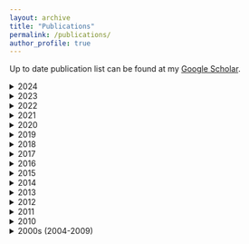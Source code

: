 ```yaml
---
layout: archive
title: "Publications"
permalink: /publications/
author_profile: true
---
```


Up to date publication list can be found at my <a href="https://scholar.google.com.au/citations?user=o98HOrMAAAAJ" target="_blank">Google Scholar</a>. 

<details>
<summary>
2024
</summary>
  <h5>Journals</h5>
     <ul>
      <li> C. Cong, S. Liu, P. Rana, M. Pagnucco, A. Di Ieva, S. Berkovsky, Y. Song, "Adaptive Unified Contrastive Learning with Graph-based Feature Aggregator for Imbalanced Classification", Expert Systems with Applications, vol. 251, e. 123783, 2024 <a href="https://shlomo-berkovsky.github.io/files/pdf/ESWA24.pdf" target="_blank">[PDF]</a></li>   
      <li> E. Gordon, D. Ward, H. Xiong, S. Berkovsky, R. Hubbard, "Delirium and Incident Dementia: Results from a Large Retrospective Cohort Study of Hospital Patients in New South Wales, Australia", British Medical Journal (BMJ), vol. 384, e. 077634, 2024 <a href="https://shlomo-berkovsky.github.io/files/pdf/BMJ24.pdf" target="_blank">[PDF]</a></li>   
      <li> C. Berube, M. Nißen, R. Vinay, A. Geiger, T. Budig, A. Bhandari, C.R. Pe Benito, N. Ibarcena, O. Pistolese, P. Li, A. Bin Sawad, E. Fleisch, C. Stettler, B. Hemsley, S. Berkovsky, T. Kowatsch, A.B. Kocaballi, "Proactive Behavior in Voice Assistants: A Systematic Review and Conceptual Model", Computers in Human Behavior Reports, vol. 14, e. 100411, 2024 <a href="https://shlomo-berkovsky.github.io/files/pdf/CHBR24.pdf" target="_blank">[PDF]</a></li>          
      <li> S. Liu, C. Castillo-Olea, S. Berkovsky, "Emerging Applications and Translational Challenges for AI in Healthcare", Information, vol. 15(2), e. 90, 2024 <a href="https://shlomo-berkovsky.github.io/files/pdf/Information24.pdf" target="_blank">[PDF]</a></li>   
    </ul>  

    <h5>Books/Edited</h5>
<ul>
  <li> S. Liu, C. Castillo-Olea, S. Berkovsky, "Advances in AI for Health and Medical Applications", MDPI, ISBN 978-3-7258-0367-5, 2024 <a href="https://www.mdpi.com/books/reprint/8851-advances-in-ai-for-health-and-medical-applications" target="_blank">[link]</a></li>
</ul>  
  
    <h5>Conferences</h5>
<ul>
  <li> R. Matsushima, Y. Hijikata, S. Berkovsky, "Proponents as the Means to Increase the Uptake of Recommendations", Int. Conf. on User Modeling, Adaptation, and Personalization (UMAP), pp. 255-260, 2024 <a href="https://shlomo-berkovsky.github.io/files/pdf/UMAP24.pdf" target="_blank">[PDF]</a></li>
  <li> D.C. Yuan, H. Xiong, G. Shangguan, H. Shen, D. Liu, H. Zhang, Z. Liu, K. Qian, B. Hu, B.W. Schuller, Y. Yamamoto, S. Berkovsky, "Deep Fusion of Shifted MLP and CNN for Medical Image Segmentation", Int. Conf. on Acoustics, Speech, and Signal Processing (ICASSP), pp. 1676-1680, 2024 <a href="https://shlomo-berkovsky.github.io/files/pdf/ICASSP24.pdf" target="_blank">[PDF]</a></li>
</ul>
</details>

<details>
<summary>
2023
</summary>
  <h5>Journals</h5>
     <ul>
      <li> A.P. Susanto, D. Lyell, B. Widyantoro, S. Berkovsky, F. Magrabi, "Effects of Machine Learning-Based Clinical Decision Support Systems on Decision-Making, Care Delivery, and Patient Outcomes: a Scoping Review", Journal of the American Medical Informatics Association (JAMIA), vol. 30(12), pp. 2050-2063, 2023 <a href="https://shlomo-berkovsky.github.io/files/pdf/JAMIA23.pdf" target="_blank">[PDF]</a></li>
      <li> D. Fraile Navarro, K. Ijaz, D. Rezazadegan, H. Rahimi-Ardabili, M. Dras, E. Coiera, S. Berkovsky, "Clinical Named Entity Recognition and Relation Extraction Using Natural Language Processing of Medical Free Text: A Systematic Review", International Journal of Medical Informatics (IJMI), vol. 177, e. 105122, 2023 <a href="https://shlomo-berkovsky.github.io/files/pdf/IJMI23.pdf" target="_blank">[PDF]</a></li> 
       <li> D. Fraile Navarro, A.B. Kocaballi, M. Dras, S. Berkovsky, "Collaboration, not Confrontation: Understanding General Practitioners' Attitudes Towards Natural Language and Text Automation in Clinical Practice", ACM Transactions on Computer-Human Interaction (TOCHI), vol. 30(2), e. 29, 2023 <a href="https://shlomo-berkovsky.github.io/files/pdf/TOCHI23.pdf" target="_blank">[PDF]</a></li> 
       <li> B. Tag, N. van Berkel, S. Verma, B.Z.H. Zhao, S. Berkovsky, M.A. Kaafar, V. Kostakos, O. Ohrimenko, "DDoD: Dual Denial of Decision Attacks on Human-AI Teams", IEEE Pervasive Computing, vol. 22(1), pp. 77-84, 2023 <a href="https://shlomo-berkovsky.github.io/files/pdf/Pervasive23.pdf" target="_blank">[PDF]</a></li> 
      <li> S. Berkovsky, E. Coiera, "Moving Beyond Algorithmic Accuracy to Improving User Interaction with Clinical AI", PLOS Digital Health, vol. 2(3), e. 0000222, 2023 <a href="https://shlomo-berkovsky.github.io/files/pdf/PDIG23.pdf" target="_blank">[PDF]</a></li>  
      <li> L. Chen, W. Cai, D. Yan, S. Berkovsky, "Eye-Tracking Based Personality Prediction on Recommendation Interfaces", User Modeling and User-Adapted Interaction (UMUAI), vol. 33(1), pp. 121-157, 2023 <a href="https://shlomo-berkovsky.github.io/files/pdf/UMUAI23.pdf" target="_blank">[PDF]</a></li>  
      <li> D. Rountree-Harrison, S. Berkovsky, M. Kangas, "Heart and Brain Traumatic Stress Biomarker Analysis with and without Machine Learning: A Scoping Review", International Journal of Psychophysiology (IJPP), vol. 185, pp. 27-49, 2023 <a href="https://shlomo-berkovsky.github.io/files/pdf/IJPP23.pdf" target="_blank">[PDF]</a></li>      
    </ul>  

    <h5>Books/Edited</h5>
<ul>
  <li> J. Zhang, L. Chen, S. Berkovsky, M. Zhang, T. Di Noia, J. Basilico, L. Pizzato, Y. Song, "Proceedings of the 17th ACM Conference on Recommender Systems", Association for Computing Machinery, ISBN 979-8-4007-0241-9, 2023 <a href="https://dl.acm.org/doi/proceedings/10.1145/3604915" target="_blank">[link]</a></li>
  <li> F. Chen, M. Billinghurst, M. Zhou, S. Berkovsky, "Proceedings of the 28th International Conference on Intelligent User Interfaces", Association for Computing Machinery, ISBN 979-8-4007-0106-1, 2023 <a href="https://dl.acm.org/doi/proceedings/10.1145/3581641" target="_blank">[link]</a></li>
  <li> F. Chen, M. Billinghurst, M. Zhou, S. Berkovsky, "Companion Proceedings of the 28th International Conference on Intelligent User Interfaces", Association for Computing Machinery, ISBN 979-8-4007-0107-8, 2023 <a href="https://dl.acm.org/doi/proceedings/10.1145/3581754" target="_blank">[link]</a></li>
 </ul>

  <h5>Conferences</h5>
     <ul>
      <li> S.R. Chitnis, S. Liu, T. Dash, T.T. Verlekar, A. Di Ieva, S. Berkovsky, L. Vig, A. Srinivasan, "Domain-Specific Pre-training Improves Confidence in Whole Slide Image Classification", Int. Conf. of the Engineering in Medicine and Biology Society (EMBC), e. 695, 2023 <a href="https://shlomo-berkovsky.github.io/files/pdf/EMBC23a.pdf" target="_blank">[PDF]</a></li>
      <li> L. Jose, S. Berkovsky, H. Xiong, C. Mascolo, R.V. Sharan, "Denoising Cough Sound Recordings Using Neural Network", Int. Conf. of the Engineering in Medicine and Biology Society (EMBC), e. 723, 2023 <a href="https://shlomo-berkovsky.github.io/files/pdf/EMBC23b.pdf" target="_blank">[PDF]</a></li>
      <li> A.P. Susanto, D. Lyell, B. Widyantoro, S. Berkovsky, F. Magrabi, "How Well do AI-Enabled Decision Support Systems Perform in Clinical Settings?", World Congress on Medical and Health Informatics (MedInfo), pp. 279-283, 2023 <a href="https://shlomo-berkovsky.github.io/files/pdf/MedInfo23.pdf" target="_blank">[PDF]</a></li> 
    </ul>   
    
</details>

<details>  
<summary>
2022
</summary>
  <h5>Journals</h5>
     <ul>
      <li> H. Xiong, S. Berkovsky, M.A. Kaafar, A. Jaffe, E. Coiera, R.V. Sharan, "Reliability of Crowdsourced Data and Patient-Reported Outcome Measures in Cough-Based COVID-19 Screening", Scientific Reports, vol. 12, e. 21990, 2022 <a href="https://shlomo-berkovsky.github.io/files/pdf/SciRep22.pdf" target="_blank">[PDF]</a></li>  
      <li> G.W. van Wyk, S. Berkovsky, D. Fraile Navarro, E. Coiera, "Comparing Health Outcomes between Coronary Interventions in Frail Patients Aged 75 Years or Older with Acute Coronary Syndrome: A Systematic Review", European Geriatric Medicine, vol. 13, pp. 1057-1069, 2022 <a href="https://shlomo-berkovsky.github.io/files/pdf/EGM22.pdf" target="_blank">[PDF]</a></li> 
      <li> C. Cong, S. Liu, A. Di Ieva, M. Pagnucco, S. Berkovsky, Y. Song, "Colour Adaptive Generative Networks for Stain Normalisation of Histopathology Images", Medical Image Analysis, e. 102580, 2022 <a href="https://shlomo-berkovsky.github.io/files/pdf/MedIA22.pdf" target="_blank">[PDF]</a></li> 
      <li> K. Ijaz, T.T.M. Tran, A.B. Kocaballi, R.A. Calvo, S. Berkovsky, N. Ahmadpour, "Design Considerations for Immersive Virtual Reality Applications for Older Adults: A Scoping Review", Multimodal Technologies and Interaction (MTI), vol. 6(7), e. 60, 2022 <a href="https://shlomo-berkovsky.github.io/files/pdf/MTI22.pdf" target="_blank">[PDF]</a></li> 
      <li> H. Xiong, H.N. Phan, K. Yin, S. Berkovsky, J. Jung, A.Y.S. Lau, "Identifying Daily Activities of Patient Work for Type 2 Diabetes and Co-morbidities – A Deep Learning and Wearable Camera Approach", Journal of the American Medical Informatics Association (JAMIA), vol. 29(8), pp. 1400-1408, 2022 <a href="https://shlomo-berkovsky.github.io/files/pdf/JAMIA22.pdf" target="_blank">[PDF]</a></li>  
      <li> H. Xiong, S. Liu, R.V. Sharan, E. Coiera, S. Berkovsky, "Weak Label Based Bayesian U-Net for Optic Disc Segmentation in Fundus Images", Artificial Intelligence in Medicine (AIMed), vol. 126, e. 102261, 2022 <a href="https://shlomo-berkovsky.github.io/files/pdf/AIMed22.pdf" target="_blank">[PDF]</a></li>  
      <li> D. Rezazadegan, S. Berkovsky, J.C. Quiroz, A.B. Kocaballi, Y. Wang, L. Laranjo, E. Coiera, "Symbolic and Statistical Learning Approaches to Speech Summarization: A Scoping Review", Computer Speech and Language (CLS), vol. 72, e. 101305, 2022 <a href="https://shlomo-berkovsky.github.io/files/pdf/CSL22.pdf" target="_blank">[PDF]</a></li> 
    </ul>  

  <h5>Books/Edited</h5>
  <ul>
  <li> M. Ferrari Dacrema, I. Cantador, I. Fernandez-Tobıas, S. Berkovsky, P. Cremonesi, "Design and Evaluation of Cross-domain Recommender Systems", in F. Ricci, L. Rokach, B. Shapira: Recommender Systems Handbook, pp. 485-516, Springer, 2022 <a href="https://shlomo-berkovsky.github.io/files/pdf/Springer22c.pdf" target="_blank">[PDF]</a></li>  
  <li> R. Masood, S. Berkovsky, M.A. Kaafar, "Tracking and Personalization", in B.P. Knijnenburg, X. Page, P. Wisniewski, H. Richter Lipford, N. Proferes, J.Romano: Modern Socio-Technical Perspectives on Privacy, pp. 171-202, Springer, 2022 <a href="https://shlomo-berkovsky.github.io/files/pdf/Springer22a.pdf" target="_blank">[PDF]</a></li>
  <li> V.G. Motti, S. Berkovsky, "Healthcare Privacy", in B.P. Knijnenburg, X. Page, P. Wisniewski, H. Richter Lipford, N. Proferes, J.Romano: Modern Socio-Technical Perspectives on Privacy, pp. 203-231, Springer, 2022 <a href="https://shlomo-berkovsky.github.io/files/pdf/Springer22b.pdf" target="_blank">[PDF]</a></li>
  </ul>
  
  <h5>Conferences</h5>
  <ul>
    <li> R.V. Sharan, H. Xiong, S. Berkovsky, "Detecting Cough Recordings in Crowdsourced Data Using CNN-RNN", International Conference on Biomedical and Health Informatics (BHI), e. 104, 2022 <a href="https://shlomo-berkovsky.github.io/files/pdf/BHI22.pdf" target="_blank">[PDF]</a></li>
    <li> D. Fraile Navarro, M. Dras, S. Berkovsky, "Few-Shot Fine-Tuning SOTA Summarization Models for Medical Dialogues", Conference of the North American Chapter of the Association for Computational Linguistics (NAACL), pp. 254-266, 2022 <a href="https://shlomo-berkovsky.github.io/files/pdf/NAACL22.pdf" target="_blank">[PDF]</a></li>
  </ul>
  
  <h5>Workshops</h5>
  <ul>
    <li> C. Cong, Y. Yang, S. Liu, M. Pagnucco, A. Di Ieva, S. Berkovsky, Y. Song, "Adaptive Unified Contrastive Learning for Imbalanced Classification", Workshop on Machine Learning in Medical Imaging, 2022 <a href="https://shlomo-berkovsky.github.io/files/pdf/MICCAI22.pdf" target="_blank">[PDF]</a></li>
  </ul>

</details>

<details>
  <summary>
2021
</summary>
  <h5>Journals</h5>
     <ul> 
      <li> Y.Z. Feng, S. Liu, Z.Y. Cheng, J.C. Quiroz, D. Rezazadegan, P.K. Chen, Q.T. Lin, L. Qian, X.F. Liu, S. Berkovsky, E. Coiera, L. Song, X.M. Qiu, X.R. Cai, "Severity Assessment and Progression Prediction of COVID-19 Patients Based on the LesionEncoder Framework and Chest CT", Information, vol. 12(11), e. 471, 2021. <a href="https://shlomo-berkovsky.github.io/files/pdf/Information21.pdf" target="_blank">[PDF]</a></li> 
      <li> R.V. Sharan, S. Berkovsky, H. Xiong, E. Coiera, "End-to-End Sleep Apnea Detection Using Single-Lead ECG Signal and 1-D Residual Neural Networks", Journal of Medical and Biological Engineering, vol. 41, pp. 758-766, 2021 <a href="https://shlomo-berkovsky.github.io/files/pdf/JMBE21.pdf" target="_blank">[PDF]</a></li>
      <li> H. Xiong, S. Berkovsky, M. Romano, R.V. Sharan, S. Liu, E. Coiera, L. McLellan, "Prediction of Anxiety Disorders Using a Feature Ensemble Based Bayesian Neural Network", Journal of Biomedical Informatics (JBI), vol. 123, e. 103921, 2021 <a href="https://shlomo-berkovsky.github.io/files/pdf/JBI21.pdf" target="_blank">[PDF]</a></li>
      <li> S. Berkovsky, E.Coiera, "Health Personalisation: From Wellbeing to Medicine", ACM Special Inerest Group on Hypertext and the Web (SIGWeb) Newsletter, Summer, e. 4, 2021 <a href="https://shlomo-berkovsky.github.io/files/pdf/SIGWeb21.pdf" target="_blank">[PDF]</a></li>
      <li> G. Tangari, M. Ikram, I.W.B Sentana, K. Ijaz, M.A. Kaafar, S. Berkovsky, "Analyzing Security Issues of Android Mobile Health and Medical Applications", Journal of the American Medical Informatics Association (JAMIA), vol. 28(10), pp. 2074-2084, 2021 <a href="https://shlomo-berkovsky.github.io/files/pdf/JAMIA21.pdf" target="_blank">[PDF]</a></li>
      <li> S. Wang, L. Cao, L. Hu, S. Berkovsky, X. Huang, L. Xiao, W. Lu, "Jointly Modeling Intra- and Inter-Transaction Dependencies with Hierarchical Attentive Transaction Embeddings for Next-item Recommendation", IEEE Intelligent Systems, vol. 36(4), pp. 56-64, 2021 <a href="https://shlomo-berkovsky.github.io/files/pdf/IntSyst21.pdf" target="_blank">[PDF]</a></li>
      <li> G. Wali, S. Berkovsky, D. Whiten, A. Mackay-Sim, C.M. Sue, "Single Cell Morphology Distinguishes Genotype and Drug Effect in Hereditary Spastic Paraplegia", Scientific Reports, vol. 11, e. 16635, 2021 <a href="https://shlomo-berkovsky.github.io/files/pdf/SciRep21.pdf" target="_blank">[PDF]</a></li>
      <li> G. Tangari, M. Ikram, K. Ijaz, M.A. Kaafar, S. Berkovsky, "Mobile Health and Privacy: Cross Sectional Study", British Medical Journal (BMJ), vol. 373, e. 1248, 2021 <a href="https://shlomo-berkovsky.github.io/files/pdf/BMJ21.pdf" target="_blank">[PDF]</a></li>
      <li> S. Liu, T. Meng, C. Russo, A. Di Ieva, S. Berkovsky, L. Peng, W. Dou, L. Qian, "Brain Volumetric and Fractal Analysis of Synthetic MRI: A Comparative Study with Conventional 3D T1-Weighted Images", European Journal of Radiology, vol. 141, e. 109782, 2021 <a href="https://shlomo-berkovsky.github.io/files/pdf/EJR21.pdf" target="_blank">[PDF]</a></li>
      <li> M. Rashed-Al-Mahfuz, M.A. Moni, P. Lio, S.M.S. Islam, S. Berkovsky, M. Khushi, J.M.W. Quinn, "Deep Convolutional Neural Networks Based ECG Beats Classification to Diagnose Cardiovascular Conditions", Biomedical Engineering Letters, vol. 11, pp. 147-162, 2021 <a href="https://shlomo-berkovsky.github.io/files/pdf/BMEL21.pdf" target="_blank">[PDF]</a></li>
      <li> R.V. Sharan, H. Xiong, S. Berkovsky, "Benchmarking Audio Signal Representation Techniques for Classification with Convolutional Neural Networks", MDPI Sensors, vol. 21, e. 3434, 2021 <a href="https://shlomo-berkovsky.github.io/files/pdf/Sensors21.pdf" target="_blank">[PDF]</a></li> 
      <li> R.V. Sharan, S. Berkovsky, D. Fraile Navarro, H. Xiong, A. Jaffe. "Detecting Pertussis in the Pediatric Population Using Respiratory Sound Events and CNN", Biomedical Signal Processing and Control, vol. 68, e. 102722, 2021 <a href="https://shlomo-berkovsky.github.io/files/pdf/BSPC21.pdf" target="_blank">[PDF]</a></li> 
      <li> J.C. Quiroz, Y.Z. Feng, Z.Y. Cheng, D. Rezazadegan, P.K. Chen, Q.T. Lin, L. Qian, X.F. Liu, S. Berkovsky, E. Coiera, L. Song, X Qiu, S. Liu, X.R. Cai, "Development and Validation of a Machine Learning Approach for Automated Severity Assessment of COVID-19 Based on Clinical and Imaging Data: Retrospective Study", Journal of Medical Internet Research Medical Informatics (JMIR MedInfo), vol. 9(2), e. 24572, 2021 <a href="https://shlomo-berkovsky.github.io/files/pdf/JMIRMI21.pdf" target="_blank">[PDF]</a></li> 
      <li> J.C. Quiroz, L. Laranjo, C. Tufanaru, A.B. Kocaballi, D. Rezazadegan, S. Berkovsky, E. Coiera, "Empirical Analysis of Zipf's Law, Power law, and Lognormal Distributions in Medical Discharge Reports", International Journal of Medical Informatics, vol. 145, e. 104324, 2020 <a href="https://shlomo-berkovsky.github.io/files/pdf/IJMI20a.pdf" target="_blank">[PDF]</a></li>
     <li>	H. Xiong, Y.Y. Tang, F. Murtagh, L. Rutkowski, S. Berkovsky, "A Diversified Shared Latent Variable Model for Efficient Image Characteristics Extraction and Modelling", Neurocomputing, vol. 421, pp. 244-259, 2021 <a href="https://shlomo-berkovsky.github.io/files/pdf/NeuroComp20.pdf" target="_blank">[PDF]</a></li>
    </ul>
  
    <h5>Conferences</h5>
  <ul>
    <li> C. Cong, S. Liu, A. Di Ieva, M. Pagnucco, S. Berkovsky, Y. Song, "Semi-Supervised Adversarial Learning for Stain Normalisation in Histopathology Images", International Conference on Medical Image Computing and Computer Assisted Intervention (MICCAI), pp. 580-591, 2021 <a href="https://shlomo-berkovsky.github.io/files/pdf/MICCAI21.pdf" target="_blank">[PDF]</a></li>
    <li> I.W.B. Sentana, M. Ikram, M.A. Kaafar, S. Berkovsky, "Empirical Security and Privacy Analysis of Mobile Symptom Checking Apps on Google Play", International Conference on Security and Cryptography (SECRYPT), pp. 665-773, 2021 <a href="https://shlomo-berkovsky.github.io/files/pdf/SECRYPT21.pdf" target="_blank">[PDF]</a></li>  
    <li> C. Cong, S. Liu, A. Di Ieva, M. Pagnucco, S. Berkovsky, Y. Song, "Texture Enhanced Generative Adversarial Network for Stain Normalisation in Histopathology Images", International Symposium on Biomedical Imaging (ISBI), pp. 1949-1952, 2021 <a href="https://shlomo-berkovsky.github.io/files/pdf/ISBI21.pdf" target="_blank">[PDF]</a></li>
  </ul>
</details>


<details>
<summary>
2020
</summary>
  <h5>Journals</h5>
     <ul>
     <li> J.C. Quiroz, L. Laranjo, A.B. Kocaballi, A. Briatore, S. Berkovsky, D. Rezazadegan, E. Coiera, "Identifying Relevant Information in Medical Conversations to Summarize a Clinician-Patient Encounter", Health Informatics Journal, vol. 26(4), pp. 2906-2914, 2020 <a href="https://shlomo-berkovsky.github.io/files/pdf/HIJ20.pdf" target="_blank">[PDF]</a></li>  
     <li>	Y. Gao, X. Xiao, B. Han, G. Li, X. Ning, D. Wang, W. Cai, R. Kikinis, S. Berkovsky, A. Di Ieva, L. Zhang, N. Ji, S. Liu, "Deep Learning Methodology for Differentiating Glioma Recurrence from Radiation Necrosis using Multimodal MRI: Algorithm Development and Validation", Journal of Medical Internet Research Medical Informatics (JMIR MedInfo), vol. 8(11), e. 19805, 2020 <a href="https://shlomo-berkovsky.github.io/files/pdf/JMIRMI20.pdf" target="_blank">[PDF]</a></li> 
     <li>	A.B. Kocaballi, K. Ijaz, L. Laranjo, J.C. Quiroz, D.Rezazadegan, H.L. Tong, S. Willcock, S. Berkovsky, E. Coiera, "Envisioning an Artificial Intelligence Documentation Assistant for Future Primary Care Consultations: A Co-design Study with General Practitioners", Journal of the American Medical Informatics Association (JAMIA), vol. 27(11), pp. 1695-1704, 2020 <a href="https://shlomo-berkovsky.github.io/files/pdf/JAMIA20.pdf" target="_blank">[PDF]</a></li>
    <li>	R. Taib, S. Berkovsky, I. Koprinska, E. Wang, Y. Zeng, J. Li, "Personality Sensing: Detection of Personality Traits Using Physiological Responses to Image and Video Stimuli", ACM Transactions on Interactive Intelligent Systems (TiiS), vol. 10(3), e. 18, 2020 <a href="https://shlomo-berkovsky.github.io/files/pdf/TiiS20.pdf" target="_blank">[PDF]</a></li>
    <li>	D. Jannach, B. Mobasher, S. Berkovsky "Research Directions in Session-Based and Sequential Recommendation", User Modeling and User-Adapted Interaction (UMUAI), vol. 30(4), pp. 609-616, 2020 <a href="https://shlomo-berkovsky.github.io/files/pdf/UMUAI20.pdf" target="_blank">[PDF]</a></li>
    <li>	S. Liu, Z. Shah, A. Sav, C. Russo, S. Berkovsky, Y. Qian, E. Coiera, A. Di Ieva, "Isocitrate Dehydrogenase (IDH) Status Prediction in Histopathology Images of Gliomas using Deep Learning", Nature Scientific Reports, vol. 10, e. 7733, 2020 <a href="https://shlomo-berkovsky.github.io/files/pdf/SciRep20.pdf" target="_blank">[PDF]</a></li>
    <li>	R. Taib, S. Berkovsky, "Modeling Humans via Physiological and Behavioral Signals", ACM Interactions, vol. 27(3), pp. 30-34, 2020 <a href="https://shlomo-berkovsky.github.io/files/pdf/Interactions20.pdf" target="_blank">[PDF]</a></li>
    <li>	A.B. Kocaballi, J.C. Quiroz, D. Rezazadegan, S. Berkovsky, F. Magrabi, E. Coiera, L. Laranjo, "Responses of Conversational Agents to Health and Lifestyle Prompts: An Investigation of Appropriateness and Presentation Structures", Journal of Medical Internet Research (JMIR), vol. 22(2), e. 15823, 2020 <a href="https://shlomo-berkovsky.github.io/files/pdf/JMIR20.pdf" target="_blank">[PDF]</a></li>
    </ul>
  
  <h5>Conferences</h5>
  <ul>
  <li> V. Bogina, J. Sheidin, T. Kuflik, S. Berkovsky, "Visualizing Program Genres' Temporal-Based Similarity in Linear TV Recommendations", Int. Conf. on Advanced Visual Interfaces (AVI), e. 69, 2020 <a href="https://shlomo-berkovsky.github.io/files/pdf/AVI20.pdf" target="_blank">[PDF]</a></li>
  <li>	R.V. Sharan, S. Berkovsky, Ronnie Taib, Irena Koprinska, Jingjie Li, "Detecting Personality Traits using Inter-Hemispheric Asynchrony of the Brainwaves", Int. Conf. of the Engineering in Medicine and Biology Society (EMBC), pp. 62-65, 2020 <a href="https://shlomo-berkovsky.github.io/files/pdf/EMBC20d.pdf" target="_blank">[PDF]</a></li>
  <li>	R.V. Sharan, S. Berkovsky, "Epileptic Seizure Detection using Multi-Channel EEG Wavelet Power Spectra and 1-D Convolutional Neural Networks", Int. Conf. of the Engineering in Medicine and Biology Society (EMBC), pp. 545-548, 2020 <a href="https://shlomo-berkovsky.github.io/files/pdf/EMBC20c.pdf" target="_blank">[PDF]</a></li>
  <li>	R.V. Sharan, S. Berkovsky, H. Xiong, E. Coiera, "ECG-Derived Heart Rate Variability Interpolation and 1-D Convolutional Neural Networks for Detecting Sleep Apnea", Int. Conf. of the Engineering in Medicine and Biology Society (EMBC), pp. 637-640, 2020 <a href="https://shlomo-berkovsky.github.io/files/pdf/EMBC20b.pdf" target="_blank">[PDF]</a></li>
  <li>	R.V. Sharan, S. Berkovsky, S. Liu, "Voice Command Recognition using Biologically Inspired Time-Frequency Representation and Convolutional Neural Networks", Int. Conf. of the Engineering in Medicine and Biology Society (EMBC), pp. 998-1001, 2020 <a href="https://shlomo-berkovsky.github.io/files/pdf/EMBC20e.pdf" target="_blank">[PDF]</a></li>
  <li>	H. Xiong, S. Berkovsky, R.V. Sharan, S. Liu, E. Coiera, "Robust Vision Based Workout Analysis using Diversified Deep Latent Variable Model", Int. Conf. of the Engineering in Medicine and Biology Society (EMBC), pp. 2155-2158, 2020 <a href="https://shlomo-berkovsky.github.io/files/pdf/EMBC20a.pdf" target="_blank">[PDF]</a></li>
  <li> A.B. Kocaballi, E. Coiera, S. Berkovsky, "Revisiting Habitability in Conversational Systems", Int. Conf. on Human Factors in Computing Systems (CHI), e. 205, 2020 <a href="https://shlomo-berkovsky.github.io/files/pdf/CHI20.pdf" target="_blank">[PDF]</a></li>
  </ul>
</details>

<details>
<summary>
2019
</summary>
  <h5>Journals</h5>
  <ul>
  <li>	J.C. Quiroz, L. Laranjo, A.B. Kocaballi, S. Berkovsky, D. Rezazadegan, E. Coiera, "Challenges of Developing a Digital Scribe to Reduce Clinical Documentation Burden", NPJ Digital Medicine, vol. 2, e. 114, 2019 <a href="https://shlomo-berkovsky.github.io/files/pdf/DigitalMed19.pdf" target="_blank">[PDF]</a></li>
  <li> A.B. Kocaballi, S. Berkovsky, J.C. Quiroz, L. Laranjo, H.L. Tong, D. Rezazadegan, A. Briatore, E. Coiera, "The Personalization of Conversational Agents in Healthcare: Systematic Review", Journal of Medical Internet Research (JMIR), vol. 21(11), e. 15360, 2019 <a href="https://shlomo-berkovsky.github.io/files/pdf/JMIR19.pdf" target="_blank">[PDF]</a></li>

  </ul>
  
  <h5>Books/Edited</h5>
  <ul>
   <li> S. Berkovsky, I. Cantador, D. Tikk, "Collaborative Recommendations: Algorithms, Practical Challenges, and Applications", World Scientific, ISBN 978-9-8132-7534-8, 2019      <a href="https://shlomo-berkovsky.github.io/files/pdf/CFBook19.pdf" target="_blank">[PDF]</a></li>
   <li> A. Tiroshi, T. Kuflik, S. Berkovsky, M.A. Kaafar, "Graph Based Recommendations: From Data Representation to Feature Extraction and Application", in O. Khalid, S.U. Khan, A.Y. Zomaya: Big Data Recommender Systems: Recent Trends and Advances, pp.407-454, Institution of Engineering and Technology, 2019 <a href="https://shlomo-berkovsky.github.io/files/pdf/IET2019a.pdf" target="_blank">[PDF]</a></li>
  </ul>
  
  <h5>Conferences</h5>
  <ul>
  <li> R. Taib, K. Yu, S. Berkovsky, M. Wiggins, P. Bayl-Smith, "Social Engineering and Organisational Dependencies in Phishing Attacks", Int. Conf. on Human-Computer Interaction (INTERACT), pp. 564-584, 2019 <a href="https://shlomo-berkovsky.github.io/files/pdf/INTERACT19.pdf" target="_blank">[PDF]</a></li>
  <li>	S. Berkovsky, R. Taib, I. Koprinska, E. Wang, Y. Zeng, J. Li, S. Kleitman, "Detecting Personality Traits Using Eye-Tracking Data", Int. Conf. on Human Factors in Computing Systems (CHI), e. 221, 2019 [Best Paper Award] <a href="https://shlomo-berkovsky.github.io/files/pdf/CHI19.pdf" target="_blank">[PDF]</a></li>
  <li>	K. Yu, S. Berkovsky, R. Taib, J. Zhou, F. Chen, "Do I Trust My Machine Teammate? An Investigation from Perception to Decision", Int. Conf. on Intelligent User Interfaces (IUI), pp. 460-468, 2019 <a href="https://shlomo-berkovsky.github.io/files/pdf/IUI19.pdf" target="_blank">[PDF]</a></li>
  </ul>
</details>

<details>
<summary>
2018
</summary>
  
  <h5>Books/Edited</h5>
<ul>
  <li>S. Berkovsky, Y. Hijikata, J. Rekinoto, M. Burnett, M. Billinghurst, A. Quigley, "Proceedings of the 23rd International Conference on Intelligent User Interfaces", Association for Computing Machinery, ISBN 978-1-4503-4945-1, 2018 <a href="https://dl.acm.org/doi/proceedings/10.1145/3172944" target="_blank">[link]</a></li>
  <li>	S. Berkovsky, Y. Hijikata, J. Rekinoto, "Companion Proceedings of the 23rd International Conference on Intelligent User Interfaces", Association for Computing Machinery, ISBN 978-1-4503-5571-1, 2018 <a href="https://dl.acm.org/doi/proceedings/10.1145/3180308" target="_blank">[link]</a></li>
  <li>	K. Yu, S. Berkovsky, D. Conway, R. Taib, J. Zhou, F. Chen, "Do I Trust a Machine? Differences in User Trust Based on System Performance", in J. Zhou, F. Chen: Human and Machine Learning: Visible, Explainable, Trustworthy and Transparent, pp. 245-264, Springer, 2018 <a href="https://shlomo-berkovsky.github.io/files/pdf/Springer18.pdf" target="_blank">[PDF]</a></li>
  </ul>
  
  <h5>Conferences</h5>
  <ul>
  <li>	A. Devaraju, S. Berkovsky, "A Hybrid Recommendation Approach for Open Research Datasets", Int. Conf. on User Modeling, Adaptation, and Personalization (UMAP), pp. 207-211, 2018 <a href="https://shlomo-berkovsky.github.io/files/pdf/UMAP18b.pdf" target="_blank">[PDF]</a></li>
  <li> S. Berkovsky, R. Taib, Y. Hijikata, P. Braslavski, B. Knijnenburg, "A Cross-Cultural Analysis of Trust in Recommender Systems", Int. Conf. on User Modeling, Adaptation, and Personalization (UMAP), pp. 285-289, 2018 <a href="https://shlomo-berkovsky.github.io/files/pdf/UMAP18a.pdf" target="_blank">[PDF]</a></li>
  </ul>
</details>

<details>
<summary>
2017
</summary>
  <h5>Journals</h5>
  <ul>
  <li>	J. Freyne, J. Yin, E. Brindal, G. Hendrie, S. Berkovsky, M. Noakes, "Push Notifications in Diet Apps: Influencing Engagement Times and Tasks", Int. Journal of Human-Computer Interaction (IJHCI), vol. 33(10), pp. 833-845, 2017  <a href="https://shlomo-berkovsky.github.io/files/pdf/IJHCI17.pdf" target="_blank">[PDF]</a></li>
  <li>	M.S. Hussain, J. Li, E. Brindal, Y. Van Kasteren, M. Varnfield, A. Reeson, S. Berkovsky, J. Freyne, "Supporting the Delivery of Total Knee Replacements Care for Patients and their Clinicians with a Mobile App and Online Tool", Journal of Medical Internet Research Protocols (JMIR Protocols), vol. 6(3), e. 32, 2017  <a href="https://shlomo-berkovsky.github.io/files/pdf/JMIR17.pdf" target="_blank">[PDF]</a></li>
  </ul>
  
  <h5>Books/Edited</h5>
  <ul>
    <li>	P. Cremonesi, F. Ricci, S. Berkovsky, A. Tuzhilin, "Proceedings of the 11th ACM Conference on Recommender Systems", Association for Computing Machinery, ISBN 978-1-4503-4652-8, 2017 <a href="https://dl.acm.org/doi/proceedings/10.1145/3109859" target="_blank">[link]</a></li>
  </ul>
  
  <h5>Conferences</h5>
  <ul>
   <li>	G. Misra, N.A.G. Arachchilage, S. Berkovsky, "Phish Phinder: A Game Design Approach to Enhance User Confidence in Mitigating Phishing Attacks", Int. Symposium on Human Aspects of Information Security and Assurance (HAISA), pp. 41-51, 2017 <a href="https://shlomo-berkovsky.github.io/files/pdf/HAISA17.pdf" target="_blank">[PDF]</a></li>
  <li>	A. Devaraju, S. Berkovsky, "Do Users Matter? The Contribution of User-Driven Feature Weights to Open Dataset Recommendations", Recommender Systems Conf. Posters (RecSys), e. 16, 2017 <a href="https://shlomo-berkovsky.github.io/files/pdf/RecSys17.pdf" target="_blank">[PDF]</a></li>
  <li> L. Luo, B. Li, I. Koprinska, S. Berkovsky, F. Chen, "Tracking the Evolution of Customer Purchase Behavior Segmentation via a Fragmentation-Coagulation Process", Int. Joint Conf. on Artificial Intelligence (IJCAI), pp. 2414-2420, 2017 <a href="https://shlomo-berkovsky.github.io/files/pdf/IJCAI17.pdf" target="_blank">[PDF]</a></li>
  <li> D. Bradford, S. Berkovsky, M. Martyn, T. Bakkar, M. Krahnert, M. Rodriguez, D. Bauer, D. Ireland, C. Gaff, "Interacting with Genomic Data: Clinician Requirements and Prototype Structure", Australian National Health Informatics Conf. (HIC), pp. 1-7, 2017 <a href="https://shlomo-berkovsky.github.io/files/pdf/HIC17.pdf" target="_blank">[PDF]</a></li>
  <li> D. Conway, R. Taib, M. Harris, K. Yu, S. Berkovsky, F. Chen, "A Qualitative Investigation of Bank Employee Experiences of Information Security and Phishing", Symposium on Usable Privacy and Security (SOUPS), pp. 115-129, 2017 <a href="https://shlomo-berkovsky.github.io/files/pdf/SOUPS17.pdf" target="_blank">[PDF]</a></li>
  <li> S. Zong, B. Kveton, S. Berkovsky, A. Ashkan, Z. Wen, "Get to the Bottom: Causal Analysis for User Modeling", Int. Conf. on User Modeling, Adaptation, and Personalization (UMAP), pp. 256-264, 2017 [Best Paper Award Nomination] <a href="https://shlomo-berkovsky.github.io/files/pdf/UMAP17.pdf" target="_blank">[PDF]</a></li>
  <li> J. Zhou, S.Z. Arshad, S. Luo, K. Yu, S. Berkovsky, F. Chen, "Indexing Cognitive Load using Blood Volume Pulse Features", Int. Conf. on Human Factors in Computing Systems (CHI), pp. 2269-2275, 2017 <a href="https://shlomo-berkovsky.github.io/files/pdf/CHI17.pdf" target="_blank">[PDF]</a></li>
  <li> S. Zong, B. Kveton, S. Berkovsky, A. Ashkan, N. Vlassis, Z. Wen, "Does Weather Matter? Causal Analysis of TV Logs", Int. World Wide Web Conf. (WWW), Companion Volume, pp. 883-884, 2017 <a href="https://shlomo-berkovsky.github.io/files/pdf/WWW17a.pdf" target="_blank">[PDF]</a></li>
  <li> L. Luo, B. Li, S. Berkovsky, I. Koprinska, F. Chen, "Online Engagement for a Healthier You: A Case Study of Web-based Supermarket Health Program", Int. World Wide Web Conf. (WWW), pp. 1053-1062, 2017 <a href="https://shlomo-berkovsky.github.io/files/pdf/WWW17b.pdf" target="_blank">[PDF]</a></li>
  <li> S. Berkovsky, R. Taib, D. Conway, "How to Recommend? User Trust Factors in Movie Recommender Systems", Int. Conf. on Intelligent User Interfaces (IUI), pp. 287-300, 2017 <a href="https://shlomo-berkovsky.github.io/files/pdf/IUI17a.pdf" target="_blank">[PDF]</a></li>
  <li> K. Yu, S. Berkovsky, R. Taib, D. Conway, J. Zhou, F. Chen, "User Trust Dynamics: An Investigation Driven by Differences in System Performance", Int. Conf. on Intelligent User Interfaces (IUI), pp. 307-317, 2017 <a href="https://shlomo-berkovsky.github.io/files/pdf/IUI17b.pdf" target="_blank">[PDF]</a></li>
  </ul>

  <h5>Workshops</h5>
  <ul>
  <li>	S.Z. Arshad, J. Zhou, S. Berkovsky, F. Chen, "Human-In-The-Loop Machine Learning with Intelligent Multimodal Interfaces", Workshop on Human-in-the-Loop Machine Learning, 2017 <a href="https://shlomo-berkovsky.github.io/files/pdf/HITL17.pdf" target="_blank">[PDF]</a> </li>
  </ul>
</details>

<details>
<summary>
2016
</summary>
  <h5>Journals</h5>
  <ul>
    <li>A. Friedman, S. Berkovsky, M.A. Kaafar, "A Differential Privacy Framework for Matrix Factorization Recommender Systems", User Modeling and User-Adapted Interaction (UMUAI), vol. 26(5), pp. 425-468, 2016 <a href="https://shlomo-berkovsky.github.io/files/pdf/UMUAI16.pdf" target="_blank">[PDF]</a></li>
    <li>B. Kveton, S. Berkovsky, "Minimal Interaction Content Discovery in Recommender Systems", ACM Transactions on Interactive Intelligent Systems (TiiS), vol. 6(2), e. 15, 2016 <a href="https://shlomo-berkovsky.github.io/files/pdf/TiiS16.pdf" target="_blank">[PDF]</a></li>
  </ul>
  
  <h5>Conferences</h5>
  <ul>
    <li>L. Luo, B. Li, I. Koprinska, S. Berkovsky, F. Chen, "Discovering Temporal Purchase Patterns with Different Responses to Promotions", Int. Conf. on Information and Knowledge Management (CIKM), pp. 2197-2202, 2016 <a href="https://shlomo-berkovsky.github.io/files/pdf/CIKM2016.pdf" target="_blank">[PDF]</a></li>
    <li>M.S. Hussain, L. Cripwell, S. Berkovsky, J. Freyne, "Promoting UV Exposure Awareness with Persuasive Wearable Technologies", Australian National Health Informatics Conf. (HIC), pp. 48-54, 2016 [Best Academic Paper Award] <a href="https://shlomo-berkovsky.github.io/files/pdf/HIC2016.pdf" target="_blank">[PDF]</a></li>
    <li>K. Yu, S. Berkovsky, D. Conway, R. Taib, J. Zhou, F. Chen, "Trust and Reliance Based on System Accuracy", Int. Conf. on User Modeling, Adaptation, and Personalization (UMAP), pp. 223-227, 2016 <a href="https://shlomo-berkovsky.github.io/files/pdf/UMAP16.pdf" target="_blank">[PDF]</a></li>
    <li>L. Luo, B. Li, I. Koprinska, S. Berkovsky, F. Chen, "Who will be Affected by Supermarket Health Programs? Tracking Customer Behavior Changes via Preference Modeling", Pacific-Asia Conf. on Knowledge Discovery and Data Mining (PAKDD), pp. 527-539, 2016 <a href="https://shlomo-berkovsky.github.io/files/pdf/PAKDD16.pdf" target="_blank">[PDF]</a></li>
  </ul>  
  
  <h5>Workshops</h5>
  <ul>
    <li>S. Berkovsky, M. Kaptein, M. Zancanaro, "Adaptivity and Personalization in Persuasive Technologies", Workshop on Personalization in Persuasive Technology, 2016 <a href="https://shlomo-berkovsky.github.io/files/pdf/PnP16.pdf" target="_blank">[PDF]</a></li>
  </ul>
</details>

<details>
<summary>
2015
</summary>
  <h5>Journals</h5>
  <ul>
    <li>S. Berkovsky, J. Freyne, "Personalized Social Network Activity Feeds for Increased Interaction and Content Contribution", Frontiers in Robotics and Artificial Intelligence, vol. 2, e. 24, 2015 <a href="https://shlomo-berkovsky.github.io/files/pdf/Frontiers15.pdf" target="_blank">[PDF]</a></li>
  </ul>
  <h5>Books/Edited</h5>
  <ul>
    <li>A. Friedman, B. Knijnenburg, K. Vanhecke, L. Martens, S. Berkovsky, "Privacy Aspects of Recommender Systems", in F. Ricci, L. Rokach, B. Shapira: Recommender Systems Handbook, pp. 649-688, Springer, 2015 <a href="https://shlomo-berkovsky.github.io/files/pdf/Springer15b.pdf" target="_blank">[PDF]</a></li>
    <li>I. Cantador, I. Fernández-Tobias, S. Berkovsky, P. Cremonesi, "Cross-Domain Recommender Systems", in F. Ricci, L. Rokach, B. Shapira: Recommender Systems Handbook, pp. 919-960, Springer, 2015 <a href="https://shlomo-berkovsky.github.io/files/pdf/Springer15a.pdf" target="_blank">[PDF]</a></li>
    <li>S. Berkovsky, J. Freyne, "Network Activity Feed: Finding Needles in a Haystack", in M. Atzmueller, A. Chin, C. Scholz, C. Trattner: Mining, Modeling, and Recommending Things in Social Media, pp. 21-34, Springer, 2015 <a href="https://shlomo-berkovsky.github.io/files/pdf/Springer15c.pdf" target="_blank">[PDF]</a></li>
  </ul>
  
  <h5>Conferences</h5>
  <ul>
    <li>K. Medvediev, G. Xu, S. Berkovsky, Y. Onikienko, "An Analysis of New Visitors' Website Behaviour before and after TV Advertising", Int. Conf. on Behavioral, Economic, and Socio-Cultural Computing (BESC), pp. 109-115, 2015 <a href="https://shlomo-berkovsky.github.io/files/pdf/BESC15.pdf" target="_blank">[PDF]</a></li>
    <li>D. Vallet, S. Berkovsky, S. Ardon, A. Mahanti, M.A. Kaafar, "Characterizing and Predicting Viral-and-Popular Video Content", Int. Conf. on Information and Knowledge Management (CIKM), pp. 1591-1600, 2015 <a href="https://shlomo-berkovsky.github.io/files/pdf/CIKM15.pdf" target="_blank">[PDF]</a></li>
    <li>A. Berlioz, A. Friedman, M.A. Kaafar, R. Boreli, S. Berkovsky, "Applying Differential Privacy to Matrix Factorization", Recommender Systems Conf. (RecSys), pp. 107-114, 2015 [Best Paper Award Runner-Up] <a href="https://shlomo-berkovsky.github.io/files/pdf/RecSys15a.pdf" target="_blank">[PDF]</a></li>
    <li>O. Sar-Shalom, S. Berkovsky, R. Ronen, E. Ziklik, A. Amir, "Data Quality Matters in Recommender Systems", Recommender Systems Conf. (RecSys), pp. 257-260, 2015 <a href="https://shlomo-berkovsky.github.io/files/pdf/RecSys15b.pdf" target="_blank">[PDF]</a></li>
    <li>S. Berkovsky, G. Hendrie, M. Noakes, J. Freyne, K. Usic, "The HealthierU Portal for Supporting Behaviour Change and Diet Programs", Australian National Health Informatics Conf. (HIC), pp. 15-21, 2015 <a href="https://shlomo-berkovsky.github.io/files/pdf/HIC15.pdf" target="_blank">[PDF]</a></li>
    <li>A. Ashkan, B. Kveton, S. Berkovsky, Z. Wen, "Optimal Greedy Diversity for Recommendations", Int. Joint Conf. on Artificial Intelligence (IJCAI), pp. 1742-1748, 2015 <a href="https://shlomo-berkovsky.github.io/files/pdf/IJCAI15.pdf" target="_blank">[PDF]</a></li>
    <li>B. Kveton, S. Berkovsky, "Minimal Interaction Search in Recommender Systems", Int. Conf. on Intelligent User Interfaces (IUI), pp. 236-246, 2015 <a href="https://shlomo-berkovsky.github.io/files/pdf/IUI15.pdf" target="_blank">[PDF]</a></li>
  </ul>  
  
  <h5>Workshops</h5>
  <ul>
    <li>M. Elahi, M. Ge, F. Ricci, I. Fernández-Tobias, S. Berkovsky, M. David, "Interaction Design in a Mobile Food Recommender System", Workshop on Interfaces and Human Decision Making for Recommender Systems, 2015 <a href="https://shlomo-berkovsky.github.io/files/pdf/RecSys15c.pdf" target="_blank">[PDF]</a></li>
  </ul>
</details>

<details>
<summary>
2014
</summary>
  <h5>Conferences</h5>
  <ul>
    <li>M. Elahi, M. Ge, F. Ricci, M. David, S. Berkovsky, "Interactive Food Recommendation for Groups", Recommender Systems Conf. Posters (RecSys), e. 2, 2014 <a href="https://shlomo-berkovsky.github.io/files/pdf/RecSys14a.pdf" target="_blank">[PDF]</a></li>
    <li>A. Ashkan, B. Kveton, S. Berkovsky, Z. Wen, "Diversified Utility Maximization for Recommendations", Recommender Systems Conf. Posters (RecSys), e. 13, 2014 <a href="https://shlomo-berkovsky.github.io/files/pdf/RecSys14b.pdf" target="_blank">[PDF]</a></li>
    <li>A. Tiroshi, S. Berkovsky, M.A. Kaafar, D. Vallet, T. Kuflik, "Graph-Based Recommendations: Make the Most out of Social Data", Int. Conf. on User Modeling, Adaptation, and Personalization (UMAP), pp. 447-458, 2014 <a href="https://shlomo-berkovsky.github.io/files/pdf/UMAP14.pdf" target="_blank">[PDF]</a></li>
    <li>D. Vallet, A. Friedman, S. Berkovsky, "Matrix Factorization without User Data Retention", Pacific-Asia Conf. on Knowledge Discovery and Data Mining (PAKDD), pp. 569-580, 2014 <a href="https://shlomo-berkovsky.github.io/files/pdf/PAKDD14.pdf" target="_blank">[PDF]</a></li>
    <li>A. Tiroshi, S. Berkovsky, M.A. Kaafar, D. Vallet, T. Chen, T. Kuflik, "Improving Business Rating Predictions Using Graph Based Features", Int. Conf. on Intelligent User Interfaces (IUI), pp. 17-26, 2014 <a href="https://shlomo-berkovsky.github.io/files/pdf/IUI14.pdf" target="_blank">[PDF]</a></li>
  </ul>  
</details>

<details>
<summary>
2013
</summary>
  <h5>Journals</h5>
  <ul>
    <li>J. Freyne, S. Berkovsky, G. Smith, "Rating Bias and Preference Acquisition", ACM Transactions on Interactive Intelligent Systems (TiiS), vol. 3(3), e. 19, 2013 <a href="https://shlomo-berkovsky.github.io/files/pdf/TiiS13.pdf" target="_blank">[PDF]</a></li>
    <li>E. Brindal, G. Hendrie, J. Freyne, M. Coombe, S. Berkovsky, M. Noakes, "Design and Pilot Results of a Mobile Phone Weight-Loss Application for Women Starting a Meal Replacement Programme", Journal of Telemedicine and Telecare, vol. 19(3), pp. 166-174, 2013 <a href="https://shlomo-berkovsky.github.io/files/pdf/JTT13.pdf" target="_blank">[PDF]</a></li>
    <li>P. De Bra, J. Freyne, S. Berkovsky, "Introduction to the Special Issue on Adaptive Hypermedia", New Review of Hypermedia and Multimedia (NRHM), vol. 19(2), pp. 81-83, 2013 <a href="https://shlomo-berkovsky.github.io/files/pdf/NRHM13.pdf" target="_blank">[PDF]</a></li>
    <li>M.A. Kaafar, S. Berkovsky, B. Donnet, "On the Potential of Recommendation Technologies for Efficient Content Delivery Networks", Computer Communication Review (CCR), vol. 43(3), pp. 74-77, 2013 <a href="https://shlomo-berkovsky.github.io/files/pdf/CCR13.pdf" target="_blank">[PDF]</a></li>
    <li>A. Said, S. Berkovsky, E.W. De Luca, "Movie Recommendation in Context", ACM Transactions on Intelligent Systems and Technology (TIST), vol. 4(1), e. 13, 2013 <a href="https://shlomo-berkovsky.github.io/files/pdf/TIST13.pdf" target="_blank">[PDF]</a></li>
  </ul>
  
  <h5>Books/Edited</h5>
  <ul>
    <li>S. Berkovsky, E. Herder, P. Lops, O. Santos, "Extended Proceedings of the International Conference on User Modeling, Adaptation, and Personalization", CEUR-WS Proceedings, vol. 997, 2013 <a href="http://ceur-ws.org/Vol-997/" target="_blank">[link]</a></li>
    <li>S. Berkovsky, J. Freyne, "Proceedings of the 8th International Conference on Persuasive Technology", Springer Lecture Notes in Computer Science, vol. 7822, ISBN 978-3-6423-7156-1, 2013 <a href="https://shlomo-berkovsky.github.io/files/pdf/PT13b.pdf" target="_blank">[PDF]</a></li>
    <li>S. Berkovsky, J. Freyne, "Adjunct Proceedings of the 8th International Conference on Persuasive Technology", CEUR-WS Proceedings, vol. 973, 2013 <a href="http://ceur-ws.org/Vol-973/" target="_blank">[link]</a></li>
    <li>J. Freyne, S. Berkovsky, G. Smith, "Evaluating Recommender Systems for Supportive Technologies", in E. Martin, P. Haya, R. Carro: User Modeling and Adaptation for Daily Routines, pp. 195-217, Springer, 2013 <a href="https://shlomo-berkovsky.github.io/files/pdf/UMADR13.pdf" target="_blank">[PDF]</a></li>
  </ul>
  
  <h5>Conferences</h5>
  <ul>
    <li>M. Xu, S. Berkovsky, S. Ardon, S. Triukose, A. Mahanti, I. Koprinska, "Catch-up TV Recommendations: Show Old Favourites and Find New Ones", Recommender Systems Conf. (RecSys), pp. 285-293, 2013 <a href="https://shlomo-berkovsky.github.io/files/pdf/RecSys13a.pdf" target="_blank">[PDF]</a></li>
    <li>A. Tiroshi, S. Berkovsky, M.A. Kaafar, T. Chen, T. Kuflik, "Cross Social Network Interests Predictions Based on Graph Features", Recommender Systems Conf. (RecSys), pp. 319-322, 2013 <a href="https://shlomo-berkovsky.github.io/files/pdf/RecSys13b.pdf" target="_blank">[PDF]</a></li>
    <li>A. Tiroshi, T. Kuflik, S. Berkovsky, "Inform or Flood: Estimating When Retweets Duplicate", Int. Conf. on User Modeling, Adaptation, and Personalization (UMAP), pp. 267-273, 2013 <a href="https://shlomo-berkovsky.github.io/files/pdf/UMAP13.pdf" target="_blank">[PDF]</a></li>
    <li>P. Burns, C. Lueg, S. Berkovsky, "Colours that Move you: Persuasive Ambient Activity Displays", Int. Conf. on Persuasive Technology (PT), pp. 27-32, 2013 <a href="https://shlomo-berkovsky.github.io/files/pdf/PT13a.pdf" target="_blank">[PDF]</a></li>
  </ul>  
  
  <h5>Workshops</h5>
  <ul>
    <li>S. Berkovsky, S. Ardon, "Deep Modeling: Emotion-Based Modeling of Video Content Viewers", Workshop on Exploring and Enhancing the User Experience for Television, 2013 <a href="https://shlomo-berkovsky.github.io/files/pdf/CHI13.pdf" target="_blank">[PDF]</a></li>
  </ul>
</details>

<details>
<summary>
2012
</summary>
  <h5>Journals</h5>
  <ul>
    <li>S. Berkovsky, J. Freyne, M. Coombe, "Physical Activity Motivating Games: Be Active and Get Your Own Rewards", ACM Transactions on Computer-Human Interaction (TOCHI), vol. 19(4), e. 32, 2012 <a href="https://shlomo-berkovsky.github.io/files/pdf/TOCHI12.pdf" target="_blank">[PDF]</a></li>
    <li>E. Brindal, J. Freyne, I. Saunders, S. Berkovsky, G. Smith, M. Noakes, "Features Predicting Weight Loss in Overweight or Obese Participants in a Web-Based Intervention: Randomized Trial", Journal of Medical Internet Research (JMIR), vol. 14(6), e. 173, 2012 <a href="https://shlomo-berkovsky.github.io/files/pdf/JMIR12.pdf" target="_blank">[PDF]</a></li>
    <li>S. Berkovsky, J. Freyne, H. Oinas-Kukkonen, "Influencing Individually: Fusing Personalization and Persuasion", ACM Transactions on Interactive Intelligent Systems (TiiS), vol. 2(2), e. 9, 2012 <a href="https://shlomo-berkovsky.github.io/files/pdf/TiiS12.pdf" target="_blank">[PDF]</a></li>
    <li>S. Berkovsky, T. Kuflik, F. Ricci, "The Impact of Data Obfuscation on the Accuracy of Collaborative Filtering", Expert Systems with Applications (ESWA), vol. 39(5), pp. 5033-5042, 2012 <a href="https://shlomo-berkovsky.github.io/files/pdf/ESWA12.pdf" target="_blank">[PDF]</a></li>
  </ul>
  
  <h5>Conferences</h5>
  <ul>
    <li>S. Berkovsky, J. Freyne, G. Smith, "Personalized Network Updates: Increasing Social Interactions and Contributions in Social Networks", Int. Conf. on User Modeling, Adaptation, and Personalization (UMAP), pp. 1-13, 2012 [Best Paper Award Nomination] <a href="https://shlomo-berkovsky.github.io/files/pdf/UMAP12a.pdf" target="_blank">[PDF]</a></li>
    <li>J. Freyne, E. Brindal, G. Hendrie, S. Berkovsky, M. Coombe, "Mobile Applications to Support Dietary Change: Highlighting the Importance of Evaluation Context", Int. Conf. on Human Factors in Computing Systems (CHI), pp. 1781-1786, 2012 <a href="https://shlomo-berkovsky.github.io/files/pdf/CHI12a.pdf" target="_blank">[PDF]</a></li>
    <li>P. Burns, C. Lueg, S. Berkovsky, "ActivMON: Encouraging Physical Activity through Ambient Social Awareness", Int. Conf. on Human Factors in Computing Systems (CHI), pp. 2363-2368, 2012 <a href="https://shlomo-berkovsky.github.io/files/pdf/CHI12b.pdf" target="_blank">[PDF]</a></li>
    <li>J. Freyne, I. Saunders, E. Brindal, S. Berkovsky, G. Smith, "Factors Associated with Persistence of Participation in an Online Diet Interventions", Int. Conf. on Human Factors in Computing Systems (CHI), pp. 2375-2380, 2012 <a href="https://shlomo-berkovsky.github.io/files/pdf/CHI12c.pdf" target="_blank">[PDF]</a></li>
  </ul>  
  
  <h5>Workshops</h5>
  <ul>
    <li>P. Burns, C. Lueg, S. Berkovsky, "Empower Everybody – Designing Persuasive Wearable Technology for User Empowerment", Body in Design Workshop, 2012 <a href="https://shlomo-berkovsky.github.io/files/pdf/NA.pdf" target="_blank">[PDF]</a></li>
    <li>M. Xu, S. Berkovsky, I. Koprinska, S. Ardon, K. Yacef, "Time Dependency in TV Viewer Clustering", Workshop on TV and Multimedia Personalization, 2012 <a href="https://shlomo-berkovsky.github.io/files/pdf/UMAP12b.pdf" target="_blank">[PDF]</a></li>
    <li>J. Freyne, S. Berkovsky, G. Smith, "Experiences with Recommender Systems for Dietary Planning", Workshop on Food and Interaction Design, 2012 <a href="https://shlomo-berkovsky.github.io/files/pdf/NA.pdf" target="_blank">[PDF]</a></li>
    <li>P. Burns, C. Lueg, S. Berkovsky, "Using Personal Informatics to Motivate Physical Activity: Could we be Doing it Wrong?", Workshop on Personal Informatics in Practice, 2012 <a href="https://shlomo-berkovsky.github.io/files/pdf/CHI12d.pdf" target="_blank">[PDF]</a></li>
  </ul>
</details>

<details>
<summary>
2011
</summary>
  <h5>Journals</h5>
  <ul>
    <li>S. Berkovsky, C. Lueg, G. Verdouw, "Encouraging Physical Activities during Long-Distance Travel", IEEE Pervasive Computing, vol. 10(4), e. 54, 2011 <a href="https://shlomo-berkovsky.github.io/files/pdf/Pervasive11.pdf" target="_blank">[PDF]</a></li>
    <li>N. Baghaei, S. Kimani, J. Freyne, E. Brindal, S. Berkovsky, G. Smith, "Engaging Families in Lifestyle Changes through Social Networking", International Journal of Human-Computer Interaction (IJHCI), vol. 27(10), pp. 971-990, 2011 <a href="https://shlomo-berkovsky.github.io/files/pdf/IJHCI11.pdf" target="_blank">[PDF]</a></li>    
  </ul>
  
  <h5>Books/Edited</h5>
  <ul>
    <li>A. Said, S. Berkovsky, E.W. De Luca, J. Hermanns, "Proceedings of the Workshop and Challenge on Context-Aware Movie Recommendation", ACM Conference Proceedings, ISBN 978-1-4503-0825-0, 2011 <a href="https://dl.acm.org/doi/proceedings/10.1145/2096112" target="_blank">[link]</a></li>
  </ul>
  
  <h5>Conferences</h5>
  <ul>
    <li>J. Freyne, S. Berkovsky, G. Smith, "Recipe Recommendation: Accuracy and Reasoning", Int. Conf. on User Modeling, Adaptation, and Personalization (UMAP), pp. 99-110, 2011 <a href="https://shlomo-berkovsky.github.io/files/pdf/UMAP11a.pdf" target="_blank">[PDF]</a></li>
    <li>S. Berkovsky, J. Freyne, S. Kimani, G. Smith, "Selecting Items of Relevance in Social Network Feeds", Int. Conf. on User Modeling, Adaptation, and Personalization (UMAP), pp. 329-334, 2011 <a href="https://shlomo-berkovsky.github.io/files/pdf/UMAP11b.pdf" target="_blank">[PDF]</a></li>
    <li>J. Freyne, S. Berkovsky, N. Baghaei, S. Kimani, G. Smith, "Personalized Techniques for Lifestyle Change", Conf. on Artificial Intelligence in Medicine (AIME), pp. 139-148, 2011 <a href="https://shlomo-berkovsky.github.io/files/pdf/AIME11.pdf" target="_blank">[PDF]</a></li>
    <li>P. Burns, C. Lueg, S. Berkovsky, "ActivMON: A Wearable Ambient Activity Display", Conf. on Mobile and Ubiquitous Information Systems (MMS), pp. 11-24, 2011 <a href="https://shlomo-berkovsky.github.io/files/pdf/MMS11.pdf" target="_blank">[PDF]</a></li>
  </ul>  
</details>

<details>
<summary>
2010
</summary>
  <h5>Journals</h5>
  <ul>
    <li>S. Berkovsky, J. Freyne, "An Analysis of Group Recommendation Strategies", Journal of Advanced Computational Intelligence and Intelligent Informatics (JACIII), vol. 14(6), pp. 729-734, 2010 <a href="https://shlomo-berkovsky.github.io/files/pdf/JACIII10.pdf" target="_blank">[PDF]</a></li>
    <li>S. Berkovsky, J. Freyne, M. Coombe, D. Bhandari, N. Baghaei, S. Kimani, "Exercise and Play: Earn in the Physical, Spend in the Virtual", International Journal of Cognitive Technology, vol. 14(2)-15(1), pp. 22-31, 2010 <a href="https://shlomo-berkovsky.github.io/files/pdf/JCT10.pdf" target="_blank">[PDF]</a></li>
  </ul>
  
  <h5>Books/Edited</h5>
  <ul>
    <li>S. Berkovsky, E.W. De Luca, A. Said, "Proceedings of the Workshop and Challenge on Context-Aware Movie Recommendation", ACM Conference Proceedings, ISBN 978-1-4503-0258-6, 2010 <a href="https://dl.acm.org/doi/proceedings/10.1145/1869652" target="_blank">[link]</a></li>
  </ul>
  
  <h5>Conferences</h5>
  <ul>
    <li>J. Freyne, S. Berkovsky, S. Kimani, N. Baghaei, E. Brindal, "Social Network Activity Feeds to Drive Information Access", Int. Symposium on Computer-Based Medical Systems (CBMS), pp. 334-339, 2010 <a href="https://shlomo-berkovsky.github.io/files/pdf/CBMS10.pdf" target="_blank">[PDF]</a></li>
    <li>S. Berkovsky, J. Freyne, "Group-Based Recipe Recommendations: An Analysis of Data Aggregation Strategies", Recommender Systems Conf. (RecSys), pp. 111-118, 2010 <a href="https://shlomo-berkovsky.github.io/files/pdf/RecSys10a.pdf" target="_blank">[PDF]</a></li>
    <li>S. Berkovsky, J. Freyne, M. Coombe, D. Bhandari, "Recommender Algorithms in Activity Motivating Games", Recommender Systems Conf. (RecSys), pp. 175-182, 2010 <a href="https://shlomo-berkovsky.github.io/files/pdf/RecSys10b.pdf" target="_blank">[PDF]</a></li>
    <li>J. Freyne, S. Berkovsky, E. Daly, W. Geyer, "Social Networking Feeds: Recommending Items of Interest", Recommender Systems Conf. (RecSys), pp. 277-280, 2010 <a href="https://shlomo-berkovsky.github.io/files/pdf/RecSys10c.pdf" target="_blank">[PDF]</a></li>
    <li>J. Freyne, S. Berkovsky, "Recommending Food: Reasoning on Recipes and Ingredients", Int. Conf. on User Modeling, Adaptation, and Personalization (UMAP), pp. 381-386, 2010 <a href="https://shlomo-berkovsky.github.io/files/pdf/UMAP10.pdf" target="_blank">[PDF]</a></li>
    <li>S. Berkovsky, M. Coombe, J. Freyne, D. Bhandari, N. Baghaei, "Physical Activity Motivating Games: Virtual Rewards for Real Activity", Int. Conf. on Human Factors in Computing Systems (CHI), pp. 243-252, 2010 <a href="https://shlomo-berkovsky.github.io/files/pdf/CHI10a.pdf" target="_blank">[PDF]</a></li>
    <li>S. Kimani, N. Baghaei, J. Freyne, S. Berkovsky, D. Bhandari, G. Smith, "Gender and Role Differences in Family-Based Healthy Living Networks", Int. Conf. on Human Factors in Computing Systems (CHI), pp. 4219-4224, 2010 <a href="https://shlomo-berkovsky.github.io/files/pdf/CHI10b.pdf" target="_blank">[PDF]</a></li>
    <li>S. Berkovsky, M. Coombe, R. Helmer, "Activity Interface for Physical Activity Motivating Games", Int. Conf. on Intelligent User Interfaces (IUI), pp. 273-276, 2010 <a href="https://shlomo-berkovsky.github.io/files/pdf/IUI10a.pdf" target="_blank">[PDF]</a></li>
    <li>J. Freyne, S. Berkovsky, "Intelligent Food Planning: Personalized Recipe Recommendation", Int. Conf. on Intelligent User Interfaces (IUI), pp. 321-324, 2010 <a href="https://shlomo-berkovsky.github.io/files/pdf/IUI10b.pdf" target="_blank">[PDF]</a></li>
    <li>S. Kimani, S. Berkovsky, G. Smith, J. Freyne, N. Baghaei, D. Bhandari, "Activity Awareness in Family-Based Healthy Living Online Social Networks", Int. Conf. on Intelligent User Interfaces (IUI), pp. 337-340, 2010 <a href="https://shlomo-berkovsky.github.io/files/pdf/IUI10c.pdf" target="_blank">[PDF]</a></li>

  </ul>  
  <h5>Workshops</h5>
  <ul>
    <li>A. Said, S. Berkovsky, E.W. De Luca, "Putting Things in Context: Challenge on Context-Aware Movie Recommendation", Workshop and Challenge on Context-Aware Movie Recommendation, 2010 <a href="https://shlomo-berkovsky.github.io/files/pdf/RecSys10d.pdf" target="_blank">[PDF]</a></li>
  </ul>
</details>


<details>
<summary>
2000s (2004-2009)
</summary>


<details>
<summary>
2009
</summary>
  <h5>Journals</h5>
  <ul>
    <li>S. Berkovsky, T. Kuflik, F. Ricci, "Cross-Representation Mediation of User Models", User Modeling and User-Adapted Interaction (UMUAI), vol. 19(1-2), pp. 35-63, 2009 <a href="https://shlomo-berkovsky.github.io/files/pdf/UMUAI09.pdf" target="_blank">[PDF]</a></li>
  </ul>
  
  <h5>Books/Edited</h5>
  <ul>
    <li>T. Kuflik, S. Berkovsky, F. Carmagnola, D. Heckmann, A. Krüger, "Advances in Ubiquitous User Modeling", Springer Lecture Notes in Computer Science, vol. 5830, ISBN 978-3-6420-5038-1, 2009 <a href="https://shlomo-berkovsky.github.io/files/pdf/Springer09b.pdf" target="_blank">[PDF]</a></li>
    <li>S. Berkovsky, "Mediation of User Models for Enhanced Personalization in Recommender Systems", VDM Verlag, ISBN 978-3-6391-5099-5, 2009 <a href="https://shlomo-berkovsky.github.io/files/pdf/VDM09.pdf" target="_blank">[PDF]</a></li>
    <li>S. Berkovsky, D. Heckmann, T. Kuflik, "Addressing Challenges of Ubiquitous User Modeling: Between Mediation and Semantic Integration", in T. Kuflik, S. Berkovsky, F. Carmagnola, D. Heckmann, A. Krüger: Advances in Ubiquitous User Modelling, pp. 1-19, Springer, 2009 <a href="https://shlomo-berkovsky.github.io/files/pdf/Springer09c.pdf" target="_blank">[PDF]</a></li>
  </ul>
  
  <h5>Conferences</h5>
  <ul>
    <li>S. Berkovsky, J. Freyne, M. Coombe, "Aggregation Trade-Offs in Family Based Recommendations", Australasian Joint Conf. on Artificial Intelligence (AusAI), pp. 646-655, 2009 <a href="https://shlomo-berkovsky.github.io/files/pdf/AusAI09.pdf" target="_blank">[PDF]</a></li>
    <li>N. Baghaei, J. Freyne, S. Kimani, G. Smith, S. Berkovsky, D. Bhandari, N. Colineau, C. Paris, "SOFA: An Online Social Network for Engaging and Motivating Families to Adopt a Healthy Lifestyle", Annual Conf. of the Australian Computer-Human Interaction Special Interest Group (OZCHI), pp. 269-272, 2009 <a href="https://shlomo-berkovsky.github.io/files/pdf/OZCHI09a.pdf" target="_blank">[PDF]</a></li>
    <li>S. Berkovsky, J. Freyne, M. Coombe, D. Bhandari, N. Baghaei, "Physical Activity Motivating Games: You can PLAY, MATE!", Annual Conf. of the Australian Computer-Human Interaction Special Interest Group (OZCHI), pp. 273-276, 2009 <a href="https://shlomo-berkovsky.github.io/files/pdf/OZCHI09b.pdf" target="_blank">[PDF]</a></li>
    <li>S. Berkovsky, D. Bhandari, S. Kimani, N. Colineau, C. Paris, "Designing Games to Motivate Physical Activity", Int. Conf. on Persuasive Technology (PT), pp. 37-40, 2009 <a href="https://shlomo-berkovsky.github.io/files/pdf/PT09.pdf" target="_blank">[PDF]</a></li>
  </ul>  
  
  <h5>Workshops</h5>
  <ul>
    <li>N. Baghaei, S. Kimani, J. Freyne, G. Smith, S. Berkovsky, D. Bhandari, "Engaging Families to Adopt a Healthy Lifestyle through an Online Social Network", Designing for Healthy Living Workshop, 2009 <a href="https://shlomo-berkovsky.github.io/files/pdf/NA.pdf" target="_blank">[PDF]</a></li>
  </ul>
</details>

<details>
<summary>
2008
</summary>
  <h5>Journals</h5>
  <ul>
    <li>F. Bohnert, I. Zukerman, S. Berkovsky, T. Baldwin, E. Sonenberg, "Using Interest and Transition Models to Predict Visitor Locations in Museums", Artificial Intelligence Communications, vol. 21(2-3), pp. 195-202, 2008 <a href="https://shlomo-berkovsky.github.io/files/pdf/AICom08.pdf" target="_blank">[PDF]</a></li>
    <li>S. Berkovsky, T. Kuflik, F. Ricci, "Mediation of User Models for Enhanced Personalization in Recommender Systems", User Modeling and User-Adapted Interaction (UMUAI), vol. 18(3), pp. 245-286, 2008 <a href="https://shlomo-berkovsky.github.io/files/pdf/UMUAI08.pdf" target="_blank">[PDF]</a></li>
  </ul>
  <h5>Books/Edited</h5>
  <ul>
    <li>S. Berkovsky, Y. Eytani, L. Manevitz, "Efficient Collaborative Filtering in Content-Addressable Spaces", in G. Uchyigit, M. Ma: Personalization Techniques and Recommender Systems, pp. 135-164, World Scientific, 2008 <a href="https://shlomo-berkovsky.github.io/files/pdf/WSP08.pdf" target="_blank">[PDF]</a></li>
  </ul>
  
  <h5>Conferences</h5>
  <ul>
    <li>Y. Ben-Asher, S. Berkovsky, P. Busetta, Y. Eytani, S. Jbara, T. Kuflik, "Adaptive Retrieval of Semi-Structured Data", Int. Conf. on Adaptive Hypermedia and Adaptive Web-Based Systems (AH), pp. 32-41, 2008 <a href="https://shlomo-berkovsky.github.io/files/pdf/AH08a.pdf" target="_blank">[PDF]</a></li>
    <li>F. Bohnert, I. Zukerman, S. Berkovsky, T. Baldwin, E. Sonenberg, "Using Collaborative Models to Adaptively Predict Visitor Locations in Museums", Int. Conf. on Adaptive Hypermedia and Adaptive Web-Based Systems (AH), pp. 42-51, 2008 <a href="https://shlomo-berkovsky.github.io/files/pdf/AH08b.pdf" target="_blank">[PDF]</a></li>
    <li>S. Berkovsky, T. Baldwin, I. Zukerman, "Aspect-Based Personalized Text Summarization", Int. Conf. on Adaptive Hypermedia and Adaptive Web-Based Systems (AH), pp. 267-270, 2008 <a href="https://shlomo-berkovsky.github.io/files/pdf/AH08c.pdf" target="_blank">[PDF]</a></li>
  </ul>  
  
  <h5>Workshops</h5>
  <ul>
    <li>N. Colineau, C. Paris, S. Berkovsky, "Engaging Families in Sustainable Healthy Living", Workshop on Designing for Families, 2008 <a href="https://shlomo-berkovsky.github.io/files/pdf/CSCW08.pdf" target="_blank">[PDF]</a></li>
  </ul>
</details>

<details>
<summary>
2007
</summary>
  <h5>Journals</h5>
  <ul>
    <li>S. Berkovsky, T. Kuflik, F. Ricci, "P2P Case Retrieval with an Unspecified Ontology", Artificial Intelligence Review (AI Review), vol. 28(3), pp. 227-255, 2007 <a href="https://shlomo-berkovsky.github.io/files/pdf/AIRev07.pdf" target="_blank">[PDF]</a></li>
    <li>S. Berkovsky, Y. Eytani, L. Manevitz, "Efficient Collaborative Filtering in Content-Addressable Spaces", International Journal of Pattern Recognition and Artificial Intelligence (IJPRAI), vol. 21(2), pp. 265-289, 2007 <a href="https://shlomo-berkovsky.github.io/files/pdf/IJPRAI07.pdf" target="_blank">[PDF]</a></li>
  </ul>
  
  <h5>Books/Edited</h5>
  <ul>
    <li>S. Berkovsky, Y. Eytani, L. Manevitz, "Retrieval of Collaborative Filtering Nearest Neighbors in a Content-Addressable Space", in Y. Manolopoulos, J. Filipe, P. Constantopoulos, J. Cordeiro: Enterprise Information Systems VIII, pp. 159-178, Springer, 2007 <a href="https://shlomo-berkovsky.github.io/files/pdf/Springer07.pdf" target="_blank">[PDF]</a></li>
  </ul>
  
  <h5>Conferences</h5>
  <ul>
    <li>S. Berkovsky, Y. Eytani, T. Kuflik, F. Ricci, "Enhancing Privacy and Preserving Accuracy of a Distributed Collaborative Filtering", Recommender Systems Conf. (RecSys), pp. 9-16, 2007 <a href="https://shlomo-berkovsky.github.io/files/pdf/RecSys07a.pdf" target="_blank">[PDF]</a></li>
    <li>S. Berkovsky, T. Kuflik, F. Ricci, "Distributed Collaborative Filtering with Domain Specialization", Recommender Systems Conf. (RecSys), pp. 33-40, 2007 <a href="https://shlomo-berkovsky.github.io/files/pdf/RecSys07b.pdf" target="_blank">[PDF]</a></li>
    <li>S. Berkovsky, T. Kuflik, F. Ricci, "Cross-Domain Mediation in Collaborative Filtering", Int. Conf. on User Modeling (UM), pp. 365-369, 2007 <a href="https://shlomo-berkovsky.github.io/files/pdf/UM07a.pdf" target="_blank">[PDF]</a></li>
  </ul>  
  
  <h5>Workshops</h5>
  <ul>
    <li>S. Berkovsky, L. Aroyo, D. Heckmann, G.-J. Houben, A. Kröner, T. Kuflik, F. Ricci, "Providing Context-Aware Personalization through Cross-Context Reasoning of User Modeling Data", Workshop on Decentralized and Ubiquitous User Modeling, 2007 <a href="https://shlomo-berkovsky.github.io/files/pdf/UM07b.pdf" target="_blank">[PDF]</a></li>
    <li>S. Berkovsky, N. Borisov, Y. Eytani, T. Kuflik, F. Ricci, "Examining Users' Attitude towards Privacy-Preserving Collaborative Filtering", Workshop on Data Mining for User Modeling, 2007 <a href="https://shlomo-berkovsky.github.io/files/pdf/UM07c.pdf" target="_blank">[PDF]</a></li>
    <li>S. Berkovsky, A. Gorfinkel, T. Kuflik, L. Manevitz, "Evaluation of User Model Effectiveness by Simulation", Workshop on Personalization-Enhanced Access to Cultural Heritage, 2007 <a href="https://shlomo-berkovsky.github.io/files/pdf/UM07d.pdf" target="_blank">[PDF]</a></li>
  </ul>
</details>

<details>
<summary>
2006
</summary>
  <h5>Journals</h5>
  <ul>
    <li>Y. Ben-Asher, S. Berkovsky, "Semantic Data Management in Peer-to-Peer E-Commerce Applications", Journal on Data Semantics (JoDS), vol. 6, pp. 115-142, 2006 <a href="https://shlomo-berkovsky.github.io/files/pdf/JoDS06.pdf" target="_blank">[PDF]</a></li>
  </ul>
  
  <h5>Conferences</h5>
  <ul>
    <li>S. Berkovsky, D. Goldwasser, T. Kuflik, F. Ricci, "Identifying Inter-Domain Similarities through Content-Based Analysis of Hierarchical Web-Directories", European Conf. on Artificial Intelligence (ECAI), pp. 789-790, 2006 <a href="https://shlomo-berkovsky.github.io/files/pdf/ECAI06a.pdf" target="_blank">[PDF]</a></li>
    <li>S. Berkovsky, T. Kuflik, F. Ricci, "Cross-Technique Mediation of User Models", Int. Conf. on Adaptive Hypermedia and Adaptive Web-Based Systems (AH), pp. 21-30, 2006 [Best Paper Award] <a href="https://shlomo-berkovsky.github.io/files/pdf/AH06a.pdf" target="_blank">[PDF]</a></li>
    <li>S. Berkovsky, "Decentralized Mediation of User Models for a Better Personalization", Int. Conf. on Adaptive Hypermedia and Adaptive Web-Based Systems (AH), pp. 404-408, 2006 <a href="https://shlomo-berkovsky.github.io/files/pdf/AH06b.pdf" target="_blank">[PDF]</a></li>
    <li>S. Berkovsky, Y. Eytani, L. Manevitz, "Collaborative Filtering Based on Content-Addressing", Int. Conf. on Enterprise Information Systems (ICEIS), pp. 91-98, 2006 <a href="https://shlomo-berkovsky.github.io/files/pdf/ICEIS06.pdf" target="_blank">[PDF]</a></li>
    <li>Y. Ben-Asher, S. Berkovsky, Y. Eytani, "Management of Unspecified Semi-Structured Data in a Multi-Agent Environment", Symposium on Applied Computing (SAC), pp. 101-105, 2006 <a href="https://shlomo-berkovsky.github.io/files/pdf/SAC06.pdf" target="_blank">[PDF]</a></li>
  </ul>  
  
  <h5>Workshops</h5>
  <ul>
    <li>S. Berkovsky, L. Aroyo, D. Heckmann, G.-J. Houben, A. Kröner, T. Kuflik, F. Ricci, "Predicting User Experiences through Cross-Context Reasoning", Workshop on Adaptivity and User Modeling in Interactive Systems, 2006 <a href="https://shlomo-berkovsky.github.io/files/pdf/ABIS06.pdf" target="_blank">[PDF]</a></li>
    <li>S. Berkovsky, T. Kuflik, F. Ricci, "Enhancing Privacy while Preserving the Accuracy of Collaborative Filtering", Workshop on Recommender Systems, 2006 <a href="https://shlomo-berkovsky.github.io/files/pdf/ECAI06b.pdf" target="_blank">[PDF]</a></li>
    <li>S. Berkovsky, A. Gorfinkel, T. Kuflik, L. Manevitz, "Case-Based to Content-Based User Model Mediation", Workshop on Ubiquitous User Modeling, 2006 <a href="https://shlomo-berkovsky.github.io/files/pdf/ECAI06c.pdf" target="_blank">[PDF]</a></li>
    <li>S. Berkovsky, Y. Eytani, T. Kuflik, F. Ricci, "Hierarchical Neighborhood Topology for Privacy-Enhanced Collaborative Filtering", Workshop on Privacy-Enhanced Personalization, 2006 <a href="https://shlomo-berkovsky.github.io/files/pdf/CHI06.pdf" target="_blank">[PDF]</a></li>
  </ul>
</details>

<details>
<summary>
2005
</summary>
  <h5>Journals</h5>
  <ul>
    <li>Y. Ben-Asher, S. Berkovsky, E. Gelzin, A. Tammam, M. Vilkhov, E. Shmueli, "Using J2EE/.NET Clusters for Parallel Computations of Join Queries in Distributed Databases", Journal of Digital Information Management (JDIM), vol. 3(2), pp. 76-81, 2005 <a href="https://shlomo-berkovsky.github.io/files/pdf/JDIM05.pdf" target="_blank">[PDF]</a></li>
  </ul>
  
  <h5>Conferences</h5>
  <ul>
    <li>S. Berkovsky, T. Kuflik, F. Ricci, "Entertainment Personalization Mechanism through Cross-Domain User Modeling", Int. Conf. on Intelligent Technologies for Interactive Entertainment (INTETAIN), pp. 215-219, 2005  <a href="https://shlomo-berkovsky.github.io/files/pdf/INTETAIN05.pdf" target="_blank">[PDF]</a></li>
    <li>S. Berkovsky, Y. Eytani, A. Gal, "Measuring the Relative Performance of Schema Matchers", Int. Conf. on Web Intelligence (WI), pp. 366-371, 2005 <a href="https://shlomo-berkovsky.github.io/files/pdf/WI05a.pdf" target="_blank">[PDF]</a></li>
    <li>S. Berkovsky, T. Kuflik, F. Ricci, "P2P Case Retrieval with an Unspecified Ontology", Int. Conf. on Case-Based Reasoning (ICCBR), pp. 91-105, 2005 <a href="https://shlomo-berkovsky.github.io/files/pdf/ICCBR05.pdf" target="_blank">[PDF]</a></li>
    <li>S. Berkovsky, "Ubiquitous User Modeling in Recommender Systems", Int. Conf. on User Modeling (UM), pp. 496-498, 2005 <a href="https://shlomo-berkovsky.github.io/files/pdf/UM05a.pdf" target="_blank">[PDF]</a></li>
  </ul>  
  
  <h5>Workshops</h5>
  <ul>
    <li>S. Berkovsky, Y. Eytani, A. Gal, "Unspecified Ontologies for eGovernment Web Services Composition and Orchestration", Workshop on Semantics and Orchestration of eGovernment Processes, 2005 <a href="https://shlomo-berkovsky.github.io/files/pdf/WI05b.pdf" target="_blank">[PDF]</a></li>
    <li>S. Berkovsky, P. Busetta, Y. Eytani, T. Kuflik, F. Ricci, "Collaborative Filtering over Distributed Environment", Workshop on Decentralized, Agent-Based and Social Approaches to User Modeling, 2005 <a href="https://shlomo-berkovsky.github.io/files/pdf/UM05b.pdf" target="_blank">[PDF]</a></li>
    <li>S. Berkovsky, Y. Eytani, T. Kuflik, F. Ricci, "Privacy-Enhanced Collaborative Filtering", Workshop on Privacy-Enhanced Personalization, 2005 <a href="https://shlomo-berkovsky.github.io/files/pdf/UM05c.pdf" target="_blank">[PDF]</a></li>
    <li>S. Berkovsky, Y. Eytani, "Semantic Platform for Context-Aware Publish/Subscribe M-Commerce", Workshop on Ubiquitous Networks and Enablers to Context Aware Services, 2005 <a href="https://shlomo-berkovsky.github.io/files/pdf/SAINT05.pdf" target="_blank">[PDF]</a></li>
  </ul>
</details>

<details>
<summary>
2004
</summary>
  <h5>Conferences</h5>
  <ul>
    <li>Y. Ben-Asher, S. Berkovsky, "UNSO: Unspecified Ontologies for Peer-to-Peer E-Commerce Applications", Int. Conf. on Informatics (ICI), pp. 11-18, 2004 <a href="https://shlomo-berkovsky.github.io/files/pdf/ICI04a.pdf" target="_blank">[PDF]</a></li>
    <li>S. Berkovsky, Y. Eytani, E. Furman, U. Makov, "Developing a Framework for Insurance Underwriting Expert System", Int. Conf. on Informatics (ICI), pp. 191-197, 2004 <a href="https://shlomo-berkovsky.github.io/files/pdf/ICI04b.pdf" target="_blank">[PDF]</a></li>
    <li>Y. Ben-Asher, S. Berkovsky, A. Tammam, E. Shmueli, "Using a J2EE Cluster for Parallel Computation of Join Queries in Distributed Databases", Int. Symposium on Parallel and Distributed Computing (ISPDC), pp. 58-63, 2004 <a href="https://shlomo-berkovsky.github.io/files/pdf/ISPDC04.pdf" target="_blank">[PDF]</a></li>
  </ul>  
</details>

</details>
